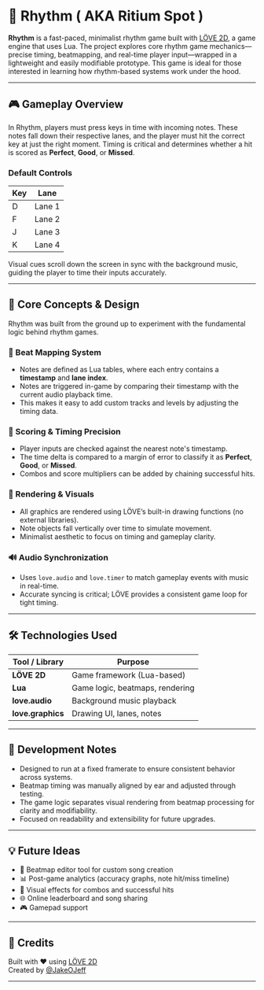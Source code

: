 # 🎵 Rhythm ( AKA Ritium Spot )

**Rhythm** is a fast-paced, minimalist rhythm game built with [LÖVE 2D](https://love2d.org/), a game engine that uses Lua. The project explores core rhythm game mechanics—precise timing, beatmapping, and real-time player input—wrapped in a lightweight and easily modifiable prototype. This game is ideal for those interested in learning how rhythm-based systems work under the hood.

---

## 🎮 Gameplay Overview

In Rhythm, players must press keys in time with incoming notes. These notes fall down their respective lanes, and the player must hit the correct key at just the right moment. Timing is critical and determines whether a hit is scored as **Perfect**, **Good**, or **Missed**.

### Default Controls

| Key | Lane |
|-----|------|
| D   | Lane 1 |
| F   | Lane 2 |
| J   | Lane 3 |
| K   | Lane 4 |

Visual cues scroll down the screen in sync with the background music, guiding the player to time their inputs accurately.

---

## 🧠 Core Concepts & Design

Rhythm was built from the ground up to experiment with the fundamental logic behind rhythm games.

### 🔁 Beat Mapping System

- Notes are defined as Lua tables, where each entry contains a **timestamp** and **lane index**.
- Notes are triggered in-game by comparing their timestamp with the current audio playback time.
- This makes it easy to add custom tracks and levels by adjusting the timing data.

### 🧮 Scoring & Timing Precision

- Player inputs are checked against the nearest note's timestamp.
- The time delta is compared to a margin of error to classify it as **Perfect**, **Good**, or **Missed**.
- Combos and score multipliers can be added by chaining successful hits.

### 🎨 Rendering & Visuals

- All graphics are rendered using LÖVE’s built-in drawing functions (no external libraries).
- Note objects fall vertically over time to simulate movement.
- Minimalist aesthetic to focus on timing and gameplay clarity.

### 🔊 Audio Synchronization

- Uses `love.audio` and `love.timer` to match gameplay events with music in real-time.
- Accurate syncing is critical; LÖVE provides a consistent game loop for tight timing.

---

## 🛠️ Technologies Used

| Tool / Library | Purpose |
|----------------|---------|
| **LÖVE 2D**     | Game framework (Lua-based) |
| **Lua**         | Game logic, beatmaps, rendering |
| **love.audio**  | Background music playback |
| **love.graphics** | Drawing UI, lanes, notes |

---

## 🧪 Development Notes

- Designed to run at a fixed framerate to ensure consistent behavior across systems.
- Beatmap timing was manually aligned by ear and adjusted through testing.
- The game logic separates visual rendering from beatmap processing for clarity and modifiability.
- Focused on readability and extensibility for future upgrades.

---

## 💡 Future Ideas

- 🎼 Beatmap editor tool for custom song creation
- 📊 Post-game analytics (accuracy graphs, note hit/miss timeline)
- 🌈 Visual effects for combos and successful hits
- 🌐 Online leaderboard and song sharing
- 🎮 Gamepad support

---

## 🙌 Credits

Built with ❤️ using [LÖVE 2D](https://love2d.org/)  
Created by [@JakeOJeff](https://github.com/JakeOJeff)

---
